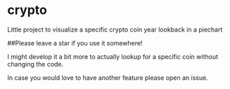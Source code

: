 # crypto
Little project to visualize a specific crypto coin year lookback in a piechart


##Please leave a star if you use it somewhere!

I might develop it a bit more to actually lookup for a specific coin without changing the code.

In case you would love to have another feature please open an issue.
